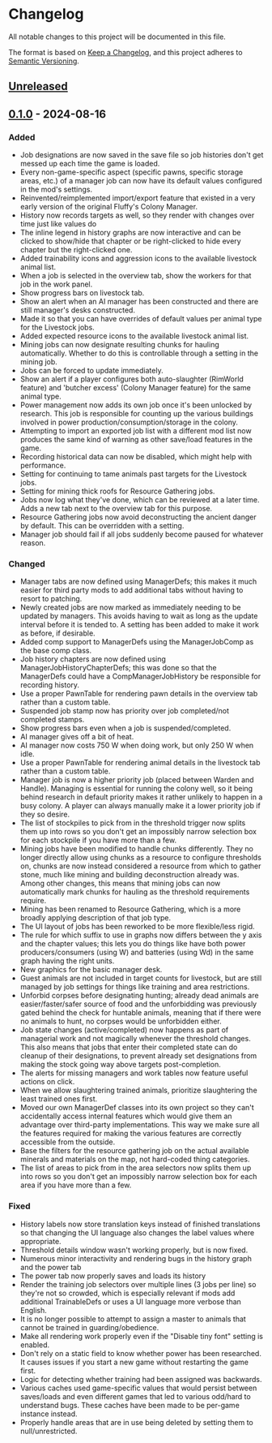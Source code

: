 # Changelog

All notable changes to this project will be documented in this file.

The format is based on [Keep a Changelog](https://keepachangelog.com/en/1.0.0/),
and this project adheres to [Semantic Versioning](https://semver.org/spec/v2.0.0.html).

## [Unreleased]

## [0.1.0] - 2024-08-16

### Added

-   Job designations are now saved in the save file so job histories don't get messed up each time the game is loaded.
-   Every non-game-specific aspect (specific pawns, specific storage areas, etc.) of a manager job can now have its default values configured in the mod's settings.
-   Reinvented/reimplemented import/export feature that existed in a very early version of the original Fluffy's Colony Manager.
-   History now records targets as well, so they render with changes over time just like values do
-   The inline legend in history graphs are now interactive and can be clicked to show/hide that chapter or be right-clicked to hide every chapter but the right-clicked one.
-   Added trainability icons and aggression icons to the available livestock animal list.
-   When a job is selected in the overview tab, show the workers for that job in the work panel.
-   Show progress bars on livestock tab.
-   Show an alert when an AI manager has been constructed and there are still manager's desks constructed.
-   Made it so that you can have overrides of default values per animal type for the Livestock jobs.
-   Added expected resource icons to the available livestock animal list.
-   Mining jobs can now designate resulting chunks for hauling automatically. Whether to do this is controllable through a setting in the mining job.
-   Jobs can be forced to update immediately.
-   Show an alert if a player configures both auto-slaughter (RimWorld feature) and 'butcher excess' (Colony Manager feature) for the same animal type.
-   Power management now adds its own job once it's been unlocked by research. This job is responsible for counting up the various buildings involved in power production/consumption/storage in the colony.
-   Attempting to import an exported job list with a different mod list now produces the same kind of warning as other save/load features in the game.
-   Recording historical data can now be disabled, which might help with performance.
-   Setting for continuing to tame animals past targets for the Livestock jobs.
-   Setting for mining thick roofs for Resource Gathering jobs.
-   Jobs now log what they've done, which can be reviewed at a later time. Adds a new tab next to the overview tab for this purpose.
-   Resource Gathering jobs now avoid deconstructing the ancient danger by default. This can be overridden with a setting.
-   Manager job should fail if all jobs suddenly become paused for whatever reason.

### Changed

-   Manager tabs are now defined using ManagerDefs; this makes it much easier for third party mods to add additional tabs without having to resort to patching.
-   Newly created jobs are now marked as immediately needing to be updated by managers. This avoids having to wait as long as the update interval before it is tended to. A setting has been added to make it work as before, if desirable.
-   Added comp support to ManagerDefs using the ManagerJobComp as the base comp class.
-   Job history chapters are now defined using ManagerJobHistoryChapterDefs; this was done so that the ManagerDefs could have a CompManagerJobHistory be responsible for recording history.
-   Use a proper PawnTable for rendering pawn details in the overview tab rather than a custom table.
-   Suspended job stamp now has priority over job completed/not completed stamps.
-   Show progress bars even when a job is suspended/completed.
-   AI manager gives off a bit of heat.
-   AI manager now costs 750 W when doing work, but only 250 W when idle.
-   Use a proper PawnTable for rendering animal details in the livestock tab rather than a custom table.
-   Manager job is now a higher priority job (placed between Warden and Handle). Managing is essential for running the colony well, so it being behind research in default priority makes it rather unlikely to happen in a busy colony. A player can always manually make it a lower priority job if they so desire.
-   The list of stockpiles to pick from in the threshold trigger now splits them up into rows so you don't get an impossibly narrow selection box for each stockpile if you have more than a few.
-   Mining jobs have been modified to handle chunks differently. They no longer directly allow using chunks as a resource to configure thresholds on, chunks are now instead considered a resource from which to gather stone, much like mining and building deconstruction already was. Among other changes, this means that mining jobs can now automatically mark chunks for hauling as the threshold requirements require.
-   Mining has been renamed to Resource Gathering, which is a more broadly applying description of that job type.
-   The UI layout of jobs has been reworked to be more flexible/less rigid.
-   The rule for which suffix to use in graphs now differs between the y axis and the chapter values; this lets you do things like have both power producers/consumers (using W) and batteries (using Wd) in the same graph having the right units.
-   New graphics for the basic manager desk.
-   Guest animals are not included in target counts for livestock, but are still managed by job settings for things like training and area restrictions.
-   Unforbid corpses before designating hunting; already dead animals are easier/faster/safer source of food and the unforbidding was previously gated behind the check for huntable animals, meaning that if there were no animals to hunt, no corpses would be unforbidden either.
-   Job state changes (active/completed) now happens as part of managerial work and not magically whenever the threshold changes. This also means that jobs that enter their completed state can do cleanup of their designations, to prevent already set designations from making the stock going way above targets post-completion.
-   The alerts for missing managers and work tables now feature useful actions on click.
-   When we allow slaughtering trained animals, prioritize slaughtering the least trained ones first.
-   Moved our own ManagerDef classes into its own project so they can't accidentally access internal features which would give them an advantage over third-party implementations. This way we make sure all the features required for making the various features are correctly accessible from the outside.
-   Base the filters for the resource gathering job on the actual available minerals and materials on the map, not hard-coded thing categories.
-   The list of areas to pick from in the area selectors now splits them up into rows so you don't get an impossibly narrow selection box for each area if you have more than a few.

### Fixed

-   History labels now store translation keys instead of finished translations so that changing the UI language also changes the label values where appropriate.
-   Threshold details window wasn't working properly, but is now fixed.
-   Numerous minor interactivity and rendering bugs in the history graph and the power tab
-   The power tab now properly saves and loads its history
-   Render the training job selectors over multiple lines (3 jobs per line) so they're not so crowded, which is especially relevant if mods add additional TrainableDefs or uses a UI language more verbose than English.
-   It is no longer possible to attempt to assign a master to animals that cannot be trained in guarding/obedience.
-   Make all rendering work properly even if the "Disable tiny font" setting is enabled.
-   Don't rely on a static field to know whether power has been researched. It causes issues if you start a new game without restarting the game first.
-   Logic for detecting whether training had been assigned was backwards.
-   Various caches used game-specific values that would persist between saves/loads and even different games that led to various odd/hard to understand bugs. These caches have been made to be per-game instance instead.
-   Properly handle areas that are in use being deleted by setting them to null/unrestricted.

[Unreleased]: https://github.com/ilyvion/colony-manager-redux/compare/v0.1.0...HEAD
[0.1.0]: https://github.com/ilyvion/realistic-orbital-trade/compare/pre-redux...v0.1.0

